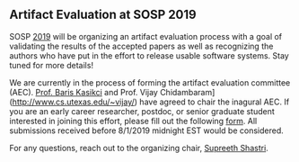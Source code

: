 ## Artifact Evaluation at SOSP 2019 

SOSP [2019](https://sosp19.rcs.uwaterloo.ca) will be organizing an artifact evaluation process with a goal of validating the results of the accepted papers as well as recognizing the authors who have put in the effort to release usable software systems. Stay tuned for more details!

We are currently in the process of forming the artifact evaluation committee (AEC). [Prof. Baris Kasikci](https://web.eecs.umich.edu/~barisk/) and Prof. Vijay Chidambaram](http://www.cs.utexas.edu/~vijay/) have agreed to chair the inagural AEC. If you are an early career researcher, postdoc, or senior graduate student interested in joining this effort, please fill out the following [form](https://forms.gle/TjaXBGVmW87nD3sQ9). All submissions received before 8/1/2019 midnight EST would be considered.

For any questions, reach out to the organizing chair, [Supreeth Shastri](shastri@utexas.edu).
